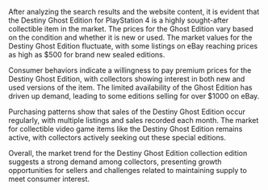 After analyzing the search results and the website content, it is evident that the Destiny Ghost Edition for PlayStation 4 is a highly sought-after collectible item in the market. The prices for the Ghost Edition vary based on the condition and whether it is new or used. The market values for the Destiny Ghost Edition fluctuate, with some listings on eBay reaching prices as high as $500 for brand new sealed editions.

Consumer behaviors indicate a willingness to pay premium prices for the Destiny Ghost Edition, with collectors showing interest in both new and used versions of the item. The limited availability of the Ghost Edition has driven up demand, leading to some editions selling for over $1000 on eBay.

Purchasing patterns show that sales of the Destiny Ghost Edition occur regularly, with multiple listings and sales recorded each month. The market for collectible video game items like the Destiny Ghost Edition remains active, with collectors actively seeking out these special editions.

Overall, the market trend for the Destiny Ghost Edition collection edition suggests a strong demand among collectors, presenting growth opportunities for sellers and challenges related to maintaining supply to meet consumer interest.
